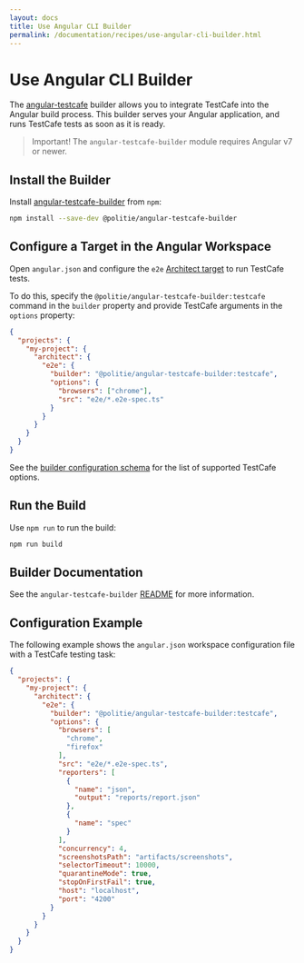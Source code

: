 ```yaml
---
layout: docs
title: Use Angular CLI Builder
permalink: /documentation/recipes/use-angular-cli-builder.html
---
```

# Use Angular CLI Builder

The [angular-testcafe](https://github.com/politie/angular-testcafe) builder allows you to integrate TestCafe into the Angular build process. This builder serves your Angular application, and runs TestCafe tests as soon as it is ready.

> Important! The `angular-testcafe-builder` module requires Angular v7 or newer.

## Install the Builder

Install [angular-testcafe-builder](https://github.com/politie/angular-testcafe) from `npm`:

```sh
npm install --save-dev @politie/angular-testcafe-builder
```

## Configure a Target in the Angular Workspace

Open `angular.json` and configure the `e2e` [Architect target](https://angular.io/guide/workspace-config#project-tool-configuration-options) to run TestCafe tests.

To do this, specify the `@politie/angular-testcafe-builder:testcafe` command in the `builder` property and provide TestCafe arguments in the `options` property:

```json
{
  "projects": {
    "my-project": {
      "architect": {
        "e2e": {
          "builder": "@politie/angular-testcafe-builder:testcafe",
          "options": {
            "browsers": ["chrome"],
            "src": "e2e/*.e2e-spec.ts"
          }
        }
      }
    }
  }
}
```

See the [builder configuration schema](https://github.com/politie/angular-testcafe/blob/master/src/testcafe/schema.json) for the list of supported TestCafe options.

## Run the Build

Use `npm run` to run the build:

```sh
npm run build
```

## Builder Documentation

See the `angular-testcafe-builder` [README](https://github.com/politie/angular-testcafe/blob/master/README.md) for more information.

## Configuration Example

The following example shows the `angular.json` workspace configuration file with a TestCafe testing task:

```json
{
  "projects": {
    "my-project": {
      "architect": {
        "e2e": {
          "builder": "@politie/angular-testcafe-builder:testcafe",
          "options": {
            "browsers": [
              "chrome",
              "firefox"
            ],
            "src": "e2e/*.e2e-spec.ts",
            "reporters": [
              {
                "name": "json",
                "output": "reports/report.json"
              },
              {
                "name": "spec"
              }
            ],
            "concurrency": 4,
            "screenshotsPath": "artifacts/screenshots",
            "selectorTimeout": 10000,
            "quarantineMode": true,
            "stopOnFirstFail": true,
            "host": "localhost",
            "port": "4200"
          }
        }
      }
    }
  }
}
```
